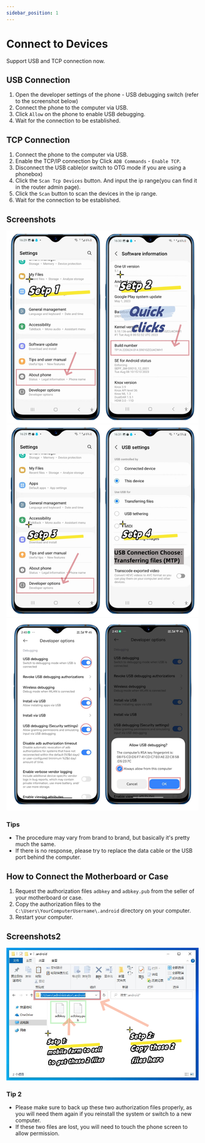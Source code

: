 ```yaml
---
sidebar_position: 1
---
```


# Connect to Devices

Support USB and TCP connection now.

## USB Connection

1. Open the developer settings of the phone - USB debugging switch (refer to the screenshot below)
2. Connect the phone to the computer via USB.
3. Click `Allow` on the phone to enable USB debugging.
4. Wait for the connection to be established.

## TCP Connection

1. Connect the phone to the computer via USB.
2. Enable the TCP/IP connection by Click `ADB Commands` - `Enable TCP`.
3. Disconnect the USB cable(or switch to OTG mode if you are using a phonebox)
4. Click the `Scan Tcp Devices` button. And input the ip range(you can find it in the router admin page).
5. Click the `Scan` button to scan the devices in the ip range.
6. Wait for the connection to be established.

## Screenshots

![usbsetp12en.png](../img/usbsetp12.png)
![usbsetp12en.png](../img/usbsetp34.png)
![usbsetp12en.png](../img/usbsetp56.png)

### Tips

* The procedure may vary from brand to brand, but basically it's pretty much the same.
* If there is no response, please try to replace the data cable or the USB port behind the computer.

## How to Connect the Motherboard or Case

1. Request the authorization files `adbkey` and `adbkey.pub` from the seller of your motherboard or case.
2. Copy the authorization files to the `C:\Users\YourComputerUsername\.android` directory on your computer.
3. Restart your computer.

## Screenshots2

![usbsetp12en.png](../img/adbkey.png)

### Tip 2

* Please make sure to back up these two authorization files properly, as you will need them again if you reinstall the system or switch to a new computer.
* If these two files are lost, you will need to touch the phone screen to allow permission.
